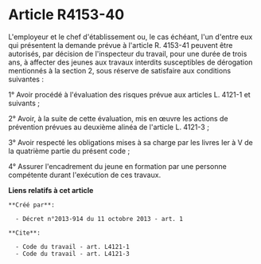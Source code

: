# Article R4153-40

L'employeur et le chef d'établissement ou, le cas échéant, l'un d'entre eux qui présentent la demande prévue à l'article R.
4153-41 peuvent être autorisés, par décision de l'inspecteur du travail, pour une durée de trois ans, à affecter des jeunes
aux travaux interdits susceptibles de dérogation mentionnés à la section 2, sous réserve de satisfaire aux conditions
suivantes : 

1° Avoir procédé à l'évaluation des risques prévue aux articles L. 4121-1 et suivants ; 

2° Avoir, à la suite de cette évaluation, mis en œuvre les actions de prévention prévues au deuxième alinéa de l'article L.
4121-3 ; 

3° Avoir respecté les obligations mises à sa charge par les livres Ier à V de la quatrième partie du présent code ; 

4° Assurer l'encadrement du jeune en formation par une personne compétente durant l'exécution de ces travaux.

**Liens relatifs à cet article**

	**Créé par**:

	  - Décret n°2013-914 du 11 octobre 2013 - art. 1

	**Cite**:

	  - Code du travail - art. L4121-1
	  - Code du travail - art. L4121-3
